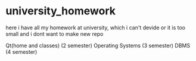 # university_homework
here i have all my homework at university, which i can't devide or it is too small and i dont want to make new repo 

Qt(home and classes) (2 semester)
Operating Systems (3 semester)
DBMS (4 semester)
